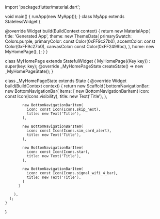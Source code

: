 import 'package:flutter/material.dart';

void main() {
  runApp(new MyApp());
}
class MyApp extends StatelessWidget {

  @override
  Widget build(BuildContext context) {
    return new MaterialApp(
      title: 'Generated App',
      theme: new ThemeData(
        primarySwatch: Colors.purple,
        primaryColor: const Color(0xFF9c27b0),
        accentColor: const Color(0xFF9c27b0),
        canvasColor: const Color(0xFF2499bc),
      ),
      home: new MyHomePage(),
    );
  }
}

class MyHomePage extends StatefulWidget {
  MyHomePage({Key key}) : super(key: key);
  @override
  _MyHomePageState createState() => new _MyHomePageState();
}

class _MyHomePageState extends State<MyHomePage> {
    @override
    Widget build(BuildContext context) {
      return new Scaffold(
        bottomNavigationBar: new BottomNavigationBar(
          items: [
            new BottomNavigationBarItem(
              icon: const Icon(Icons.visibility),
              title: new Text('Title'),
            ),
    
            new BottomNavigationBarItem(
              icon: const Icon(Icons.skip_next),
              title: new Text('Title'),
            ),
    
            new BottomNavigationBarItem(
              icon: const Icon(Icons.sim_card_alert),
              title: new Text('Title'),
            ),
    
            new BottomNavigationBarItem(
              icon: const Icon(Icons.star),
              title: new Text('Title'),
            ),
    
            new BottomNavigationBarItem(
              icon: const Icon(Icons.signal_wifi_4_bar),
              title: new Text('Title'),
            )
          ]
    
        ),
      );
    }
}
